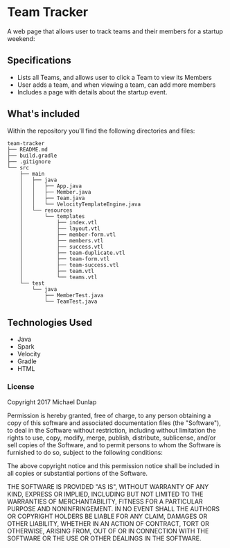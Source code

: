 # Team Tracker
A web page that allows user to track teams and their members for a startup weekend:

## Specifications
  * Lists all Teams, and allows user to click a Team to view its Members
  * User adds a team, and when viewing a team, can add more members
  * Includes a page with details about the startup event.

## What's included
Within the repository you'll find the following directories and files:

```
team-tracker
├── README.md
├── build.gradle
├── .gitignore
└── src
    ├── main
    │   ├── java
    │   │   ├── App.java
    │   │   ├── Member.java
    │   │   ├── Team.java
    │   │   └── VelocityTemplateEngine.java
    │   └── resources
    │       └── templates
    │           ├── index.vtl
    │           ├── layout.vtl
    │           ├── member-form.vtl
    │           ├── members.vtl
    │           ├── success.vtl
    │           ├── team-duplicate.vtl
    │           ├── team-form.vtl
    │           ├── team-success.vtl
    │           ├── team.vtl
    │           └── teams.vtl
    └── test
        └── java
            ├── MemberTest.java
            └── TeamTest.java
```


## Technologies Used
* Java
* Spark
* Velocity
* Gradle
* HTML
### License
Copyright 2017 Michael Dunlap

Permission is hereby granted, free of charge, to any person obtaining a copy of this software and associated documentation files (the "Software"), to deal in the Software without restriction, including without limitation the rights to use, copy, modify, merge, publish, distribute, sublicense, and/or sell copies of the Software, and to permit persons to whom the Software is furnished to do so, subject to the following conditions:

The above copyright notice and this permission notice shall be included in all copies or substantial portions of the Software.

THE SOFTWARE IS PROVIDED "AS IS", WITHOUT WARRANTY OF ANY KIND, EXPRESS OR IMPLIED, INCLUDING BUT NOT LIMITED TO THE WARRANTIES OF MERCHANTABILITY, FITNESS FOR A PARTICULAR PURPOSE AND NONINFRINGEMENT. IN NO EVENT SHALL THE AUTHORS OR COPYRIGHT HOLDERS BE LIABLE FOR ANY CLAIM, DAMAGES OR OTHER LIABILITY, WHETHER IN AN ACTION OF CONTRACT, TORT OR OTHERWISE, ARISING FROM, OUT OF OR IN CONNECTION WITH THE SOFTWARE OR THE USE OR OTHER DEALINGS IN THE SOFTWARE.
